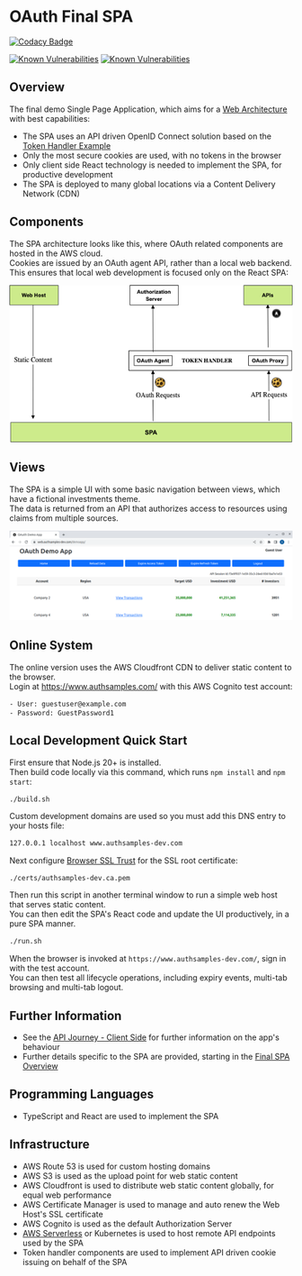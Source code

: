 # OAuth Final SPA

[![Codacy Badge](https://api.codacy.com/project/badge/Grade/b8102db7e793492ca3d13fff4573f090)](https://app.codacy.com/gh/gary-archer/oauth.websample.final?utm_source=github.com&utm_medium=referral&utm_content=gary-archer/oauth.websample.final&utm_campaign=Badge_Grade)
 
[![Known Vulnerabilities](https://snyk.io/test/github/gary-archer/oauth.websample.final/badge.svg?targetFile=spa/package.json)](https://snyk.io/test/github/gary-archer/oauth.websample.final?targetFile=spa/package.json)
[![Known Vulnerabilities](https://snyk.io/test/github/gary-archer/oauth.websample.final/badge.svg?targetFile=webhost/package.json)](https://snyk.io/test/github/gary-archer/oauth.websample.final?targetFile=webhost/package.json)

## Overview

The final demo Single Page Application, which aims for a [Web Architecture](https://apisandclients.com/posts/web-architecture-goals) with best capabilities:

- The SPA uses an API driven OpenID Connect solution based on the [Token Handler Example](https://github.com/curityio/spa-using-token-handler)
- Only the most secure cookies are used, with no tokens in the browser
- Only client side React technology is needed to implement the SPA, for productive development
- The SPA is deployed to many global locations via a Content Delivery Network (CDN)

## Components

The SPA architecture looks like this, where OAuth related components are hosted in the AWS cloud.\
Cookies are issued by an OAuth agent API, rather than a local web backend.\
This ensures that local web development is focused only on the React SPA:

![SPA Architecture](./doc/spa-architecture.png)

## Views

The SPA is a simple UI with some basic navigation between views, which have a fictional investments theme.\
The data is returned from an API that authorizes access to resources using claims from multiple sources.

![SPA Views](./doc/spa-views.png)

## Online System

The online version uses the AWS Cloudfront CDN to deliver static content to the browser.\
Login at https://www.authsamples.com/ with this AWS Cognito test account:

```text
- User: guestuser@example.com
- Password: GuestPassword1
```

## Local Development Quick Start

First ensure that Node.js 20+ is installed.\
Then build code locally via this command, which runs `npm install` and `npm start`:

```bash
./build.sh
```

Custom development domains are used so you must add this DNS entry to your hosts file:

```bash
127.0.0.1 localhost www.authsamples-dev.com
```

Next configure [Browser SSL Trust](https://apisandclients.com/posts/developer-ssl-setup) for the SSL root certificate:

```
./certs/authsamples-dev.ca.pem
```

Then run this script in another terminal window to run a simple web host that serves static content.\
You can then edit the SPA's React code and update the UI productively, in a pure SPA manner.

```bash
./run.sh
```

When the browser is invoked at `https://www.authsamples-dev.com/`, sign in with the test account.\
You can then test all lifecycle operations, including expiry events, multi-tab browsing and multi-tab logout.

## Further Information

* See the [API Journey - Client Side](https://apisandclients.com/posts/api-journey-client-side) for further information on the app's behaviour
* Further details specific to the SPA are provided, starting in the [Final SPA Overview](https://apisandclients.com/posts/final-spa-overview)

## Programming Languages

* TypeScript and React are used to implement the SPA

## Infrastructure

* AWS Route 53 is used for custom hosting domains
* AWS S3 is used as the upload point for web static content
* AWS Cloudfront is used to distribute web static content globally, for equal web performance
* AWS Certificate Manager is used to manage and auto renew the Web Host's SSL certificate
* AWS Cognito is used as the default Authorization Server
* [AWS Serverless](https://github.com/gary-archer/oauth.apisample.serverless) or Kubernetes is used to host remote API endpoints used by the SPA
* Token handler components are used to implement API driven cookie issuing on behalf of the SPA

